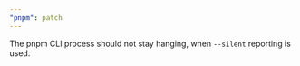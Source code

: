 ```yaml
---
"pnpm": patch
---
```


The pnpm CLI process should not stay hanging, when `--silent` reporting is used.
